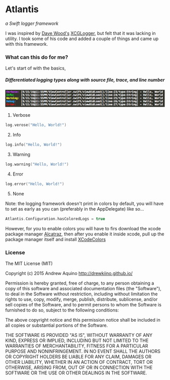 

# Atlantis
*a  Swift logger framework*

I was inspired by [Dave Wood's](https://www.cerebralgardens.com/) [XCGLogger](https://github.com/DaveWoodCom/XCGLogger), but felt that it was lacking in utility. I took some of his code and added a couple of things and came up with this framework.

### What can this do for me?

Let's start of with the basics,

##### Differentiated logging types along with source file, trace, and line number

![alt tag](https://github.com/DrewKiino/Atlantis/blob/master/Images/log-print-colors.png?raw=true)

1. Verbose
```swift
log.verose("Hello, World!")
```
2. Info
```swift
log.info("Hello, World!")
```
3. Warning
```swift
log.warning("Hello, World!")
```
4. Error
```swift
log.error("Hello, World!")
```
5. None

Note: the logging framework doesn't print in colors by default, you will have to set as early as you can (preferably in the AppDelegate) like so...
```swift
Atlantis.Configuration.hasColoredLogs = true
```
However, for you to enable colors you will have to firs download the xcode package manager [Alcatraz](http://alcatraz.io/), then after you enable it inside xcode, pull up the package manager itself and install [XCodeColors](https://github.com/robbiehanson/XcodeColors)

#### 

### License
The MIT License (MIT)

Copyright (c) 2015 Andrew Aquino http://drewkiino.github.io/

Permission is hereby granted, free of charge, to any person obtaining a copy
of this software and associated documentation files (the "Software"), to deal
in the Software without restriction, including without limitation the rights
to use, copy, modify, merge, publish, distribute, sublicense, and/or sell
copies of the Software, and to permit persons to whom the Software is
furnished to do so, subject to the following conditions:

The above copyright notice and this permission notice shall be included in all
copies or substantial portions of the Software.

THE SOFTWARE IS PROVIDED "AS IS", WITHOUT WARRANTY OF ANY KIND, EXPRESS OR
IMPLIED, INCLUDING BUT NOT LIMITED TO THE WARRANTIES OF MERCHANTABILITY,
FITNESS FOR A PARTICULAR PURPOSE AND NONINFRINGEMENT. IN NO EVENT SHALL THE
AUTHORS OR COPYRIGHT HOLDERS BE LIABLE FOR ANY CLAIM, DAMAGES OR OTHER
LIABILITY, WHETHER IN AN ACTION OF CONTRACT, TORT OR OTHERWISE, ARISING FROM,
OUT OF OR IN CONNECTION WITH THE SOFTWARE OR THE USE OR OTHER DEALINGS IN THE
SOFTWARE.